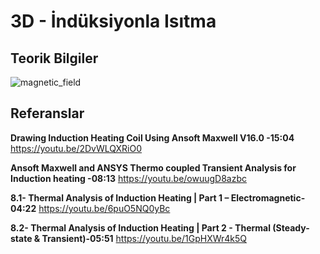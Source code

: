 # 3D - İndüksiyonla Isıtma

## Teorik Bilgiler
![magnetic_field](https://github.com/dagaca/Ansys-Maxwell-Portfolio/assets/80363244/8370259c-c511-464c-b5cb-700959f0556f)


## Referanslar
**Drawing Induction Heating Coil Using Ansoft Maxwell V16.0 -15:04**
https://youtu.be/2DvWLQXRiO0 

**Ansoft Maxwell and ANSYS Thermo coupled Transient Analysis for Induction heating -08:13**
https://youtu.be/owuugD8azbc 

**8.1- Thermal Analysis of Induction Heating | Part 1 – Electromagnetic-04:22**
https://youtu.be/6puO5NQ0yBc 

**8.2- Thermal Analysis of Induction Heating | Part 2 - Thermal (Steady-state & Transient)-05:51**
https://youtu.be/1GpHXWr4k5Q 
